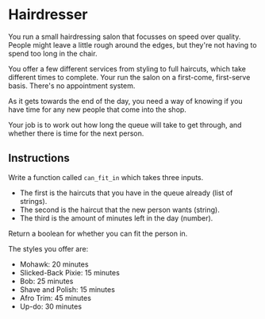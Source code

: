 # Hairdresser

You run a small hairdressing salon that focusses on speed over quality.
People might leave a little rough around the edges, but they're not having to spend too long in the chair.

You offer a few different services from styling to full haircuts, which take different times to complete.
Your run the salon on a first-come, first-serve basis.
There's no appointment system.

As it gets towards the end of the day, you need a way of knowing if you
have time for any new people that come into the shop.

Your job is to work out how long the queue will take to get through, and whether there is time for the next person.

## Instructions

Write a function called `can_fit_in` which takes three inputs.

- The first is the haircuts that you have in the queue already (list of strings).
- The second is the haircut that the new person wants (string).
- The third is the amount of minutes left in the day (number).

Return a boolean for whether you can fit the person in.

The styles you offer are:

- Mohawk: 20 minutes
- Slicked-Back Pixie: 15 minutes
- Bob: 25 minutes
- Shave and Polish: 15 minutes
- Afro Trim: 45 minutes
- Up-do: 30 minutes
